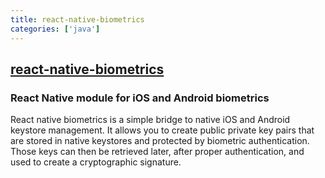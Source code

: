```yaml
---
title: react-native-biometrics
categories: ['java']
---
```

## [react-native-biometrics](https://github.com/SelfLender/react-native-biometrics)

### React Native module for iOS and Android biometrics


React native biometrics is a simple bridge to native iOS and Android keystore management.  It allows you to create public private key pairs that are stored in native keystores and protected by biometric authentication.  Those keys can then be retrieved later, after proper authentication, and used to create a cryptographic signature.
